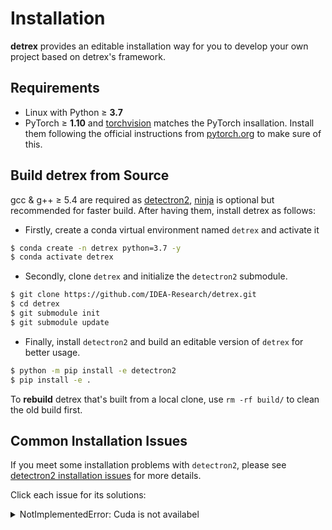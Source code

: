 # Installation
**detrex** provides an editable installation way for you to develop your own project based on detrex's framework.

## Requirements
- Linux with Python ≥ **3.7**
- PyTorch ≥ **1.10** and [torchvision](https://github.com/pytorch/vision/) matches the PyTorch insallation. Install them following the official instructions from [pytorch.org](https://pytorch.org) to make sure of this.


## Build detrex from Source
gcc & g++ ≥ 5.4 are required as [detectron2](https://github.com/facebookresearch/detectron2), [ninja](https://ninja-build.org/) is optional but recommended for faster build. After having them, install detrex as follows:

- Firstly, create a conda virtual environment named `detrex` and activate it
```bash
$ conda create -n detrex python=3.7 -y
$ conda activate detrex
```
- Secondly, clone `detrex` and initialize the `detectron2` submodule.
```bash
$ git clone https://github.com/IDEA-Research/detrex.git
$ cd detrex
$ git submodule init
$ git submodule update
```
- Finally, install `detectron2` and build an editable version of `detrex` for better usage.

```bash
$ python -m pip install -e detectron2
$ pip install -e .
```

To **rebuild** detrex that's built from a local clone, use `rm -rf build/` to clean the old build first.

## Common Installation Issues
If you meet some installation problems with `detectron2`, please see [detectron2 installation issues](https://detectron2.readthedocs.io/en/latest/tutorials/install.html#common-installation-issues) for more details.

Click each issue for its solutions:
<details>
<summary> NotImplementedError: Cuda is not availabel </summary>

If you're running with `slurm`, make sure that [CUDA runtime](https://developer.nvidia.com/cuda-downloads) has been installed. Please specify the environment `CUDA_HOME` to the path of `CUDA` dir, e.g., `CUDA_HOME=/usr/local/cuda-11.3` which is the default path to the installed CUDA runtime.

</details>

